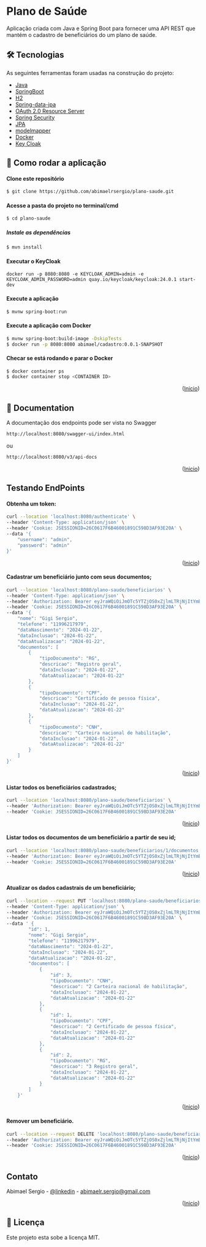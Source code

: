 <a name="readme-top"></a>
# Plano de Saúde
Aplicação criada com Java e Spring Boot para fornecer uma API REST que mantém o cadastro de beneficiários do um plano de saúde.

## 🛠 Tecnologias
As seguintes ferramentas foram usadas na construção do projeto:

- [Java](<https://www.oracle.com/java/technologies/downloads/>)
- [SpringBoot](<https://spring.io/projects/spring-boot/>)
- [H2](<https://www.h2database.com/>)
- [Spring-data-jpa](<https://spring.io/projects/spring-data-jpa/>)
- [OAuth 2.0 Resource Server](<https://docs.spring.io/spring-security/reference/servlet/oauth2/resource-server/index.html>)
- [Spring Security](<https://docs.spring.io/spring-security/reference/index.html>)
- [JPA](<https://spring.io/guides/gs/accessing-data-jpa/>)
- [modelmapper](<https://modelmapper.org/>)
- [Docker](<https://www.docker.com/>)
- [Key Cloak](<https://www.keycloak.org/>)

## 🚀 Como rodar a aplicação
#### Clone este repositório
```bash
$ git clone https://github.com/abimaelrsergio/plano-saude.git
```

#### Acesse a pasta do projeto no terminal/cmd
```bash
$ cd plano-saude
```

##### Instale as dependências
```bash
$ mvn install
```

#### Executar o KeyCloak
```
docker run -p 8080:8080 -e KEYCLOAK_ADMIN=admin -e KEYCLOAK_ADMIN_PASSWORD=admin quay.io/keycloak/keycloak:24.0.1 start-dev
```

#### Execute a aplicação
```bash
$ mvnw spring-boot:run
```

#### Execute a aplicação com Docker
```bash
$ mvnw spring-boot:build-image -DskipTests
$ docker run -p 8080:8080 abimael/cadastro:0.0.1-SNAPSHOT
```

#### Checar se está rodando e parar o Docker
```bash
$ docker container ps
$ docker container stop <CONTAINER ID>
```

<p align="right">(<a href="#readme-top">Inicio</a>)</p>

## 📖 Documentation
A documentação dos endpoints pode ser vista no Swagger
```bash
http://localhost:8080/swagger-ui/index.html
````
ou
```bash
http://localhost:8080/v3/api-docs
```
<p align="right">(<a href="#readme-top">Inicio</a>)</p>

## Testando EndPoints

#### Obtenha um token:
```bash
curl --location 'localhost:8080/authenticate' \
--header 'Content-Type: application/json' \
--header 'Cookie: JSESSIONID=26C0617F6B46001891C598D3AF93E20A' \
--data '{
    "username": "admin",
    "password": "admin"
}'
```
<p align="right">(<a href="#readme-top">Inicio</a>)</p>

#### Cadastrar um beneficiário junto com seus documentos;
```bash
curl --location 'localhost:8080/plano-saude/beneficiarios' \
--header 'Content-Type: application/json' \
--header 'Authorization: Bearer eyJraWQiOiJmOTc5YTZjOS0xZjlmLTRjNjItYmE4OC1lZTc4ZDc3MjMxZWUiLCJhbGciOiJSUzI1NiJ9.eyJpc3MiOiJzZWxmIiwic3ViIjoiYWRtaW4iLCJleHAiOjE3MDYxMDkxMjQsImlhdCI6MTcwNjEwMzcyNCwic2NvcGUiOiJST0xFX0FETUlOIFJPTEVfVVNFUiJ9.lamftPbZJUOiNl6kPzkhgOwJwFPYmFFCzI3M0jt5E1ahBA-Bplhm5qKh_UqWHlwJ1m6ICrmagg0Qy9WetYTn8xev0zdg46eq47ZSjaKwTz2f9sy_Q5DP4mFOKAStK5KS_edOcolOcQNQ1GRohpbvM-TvNFn45k7bweHgYYf3IFSYH_iDKcP7s4ENVmUrrIxvoZKZGl1havgv683gnPqpG9QJcyVyCaedKkhcmsAb-ThgYYJWs8x6vbs3XRbP09qVsLdXylyLV7ZQvwsb5FBvfYwWhYbz5qbYeeSJkV4XvZ5xv4r0EGUq49_KuB-KLBv7uhPXSg_CwHZqGesMyXUqxQ' \
--header 'Cookie: JSESSIONID=26C0617F6B46001891C598D3AF93E20A' \
--data '{
    "nome": "Gigi Sergio",
    "telefone": "11996217979",
    "dataNascimento": "2024-01-22",
    "dataInclusao": "2024-01-22",
    "dataAtualizacao": "2024-01-22",
    "documentos": [
        {
            "tipoDocumento": "RG",
            "descricao": "Registro geral",
            "dataInclusao": "2024-01-22",
            "dataAtualizacao": "2024-01-22"
        },
        {
            "tipoDocumento": "CPF",
            "descricao": "Certificado de pessoa física",
            "dataInclusao": "2024-01-22",
            "dataAtualizacao": "2024-01-22"
        },
        {
            "tipoDocumento": "CNH",
            "descricao": "Carteira nacional de habilitação",
            "dataInclusao": "2024-01-22",
            "dataAtualizacao": "2024-01-22"
        }                
    ]
}'
```
<p align="right">(<a href="#readme-top">Inicio</a>)</p>

#### Listar todos os beneficiários cadastrados;
```bash
curl --location 'localhost:8080/plano-saude/beneficiarios' \
--header 'Authorization: Bearer eyJraWQiOiJmOTc5YTZjOS0xZjlmLTRjNjItYmE4OC1lZTc4ZDc3MjMxZWUiLCJhbGciOiJSUzI1NiJ9.eyJpc3MiOiJzZWxmIiwic3ViIjoiYWRtaW4iLCJleHAiOjE3MDYxMDkxMjQsImlhdCI6MTcwNjEwMzcyNCwic2NvcGUiOiJST0xFX0FETUlOIFJPTEVfVVNFUiJ9.lamftPbZJUOiNl6kPzkhgOwJwFPYmFFCzI3M0jt5E1ahBA-Bplhm5qKh_UqWHlwJ1m6ICrmagg0Qy9WetYTn8xev0zdg46eq47ZSjaKwTz2f9sy_Q5DP4mFOKAStK5KS_edOcolOcQNQ1GRohpbvM-TvNFn45k7bweHgYYf3IFSYH_iDKcP7s4ENVmUrrIxvoZKZGl1havgv683gnPqpG9QJcyVyCaedKkhcmsAb-ThgYYJWs8x6vbs3XRbP09qVsLdXylyLV7ZQvwsb5FBvfYwWhYbz5qbYeeSJkV4XvZ5xv4r0EGUq49_KuB-KLBv7uhPXSg_CwHZqGesMyXUqxQ' \
--header 'Cookie: JSESSIONID=26C0617F6B46001891C598D3AF93E20A'
```
<p align="right">(<a href="#readme-top">Inicio</a>)</p>

#### Listar todos os documentos de um beneficiário a partir de seu id;
```bash
curl --location 'localhost:8080/plano-saude/beneficiarios/1/documentos' \
--header 'Authorization: Bearer eyJraWQiOiJmOTc5YTZjOS0xZjlmLTRjNjItYmE4OC1lZTc4ZDc3MjMxZWUiLCJhbGciOiJSUzI1NiJ9.eyJpc3MiOiJzZWxmIiwic3ViIjoiYWRtaW4iLCJleHAiOjE3MDYxMDkxMjQsImlhdCI6MTcwNjEwMzcyNCwic2NvcGUiOiJST0xFX0FETUlOIFJPTEVfVVNFUiJ9.lamftPbZJUOiNl6kPzkhgOwJwFPYmFFCzI3M0jt5E1ahBA-Bplhm5qKh_UqWHlwJ1m6ICrmagg0Qy9WetYTn8xev0zdg46eq47ZSjaKwTz2f9sy_Q5DP4mFOKAStK5KS_edOcolOcQNQ1GRohpbvM-TvNFn45k7bweHgYYf3IFSYH_iDKcP7s4ENVmUrrIxvoZKZGl1havgv683gnPqpG9QJcyVyCaedKkhcmsAb-ThgYYJWs8x6vbs3XRbP09qVsLdXylyLV7ZQvwsb5FBvfYwWhYbz5qbYeeSJkV4XvZ5xv4r0EGUq49_KuB-KLBv7uhPXSg_CwHZqGesMyXUqxQ' \
--header 'Cookie: JSESSIONID=26C0617F6B46001891C598D3AF93E20A'
```
<p align="right">(<a href="#readme-top">Inicio</a>)</p>

#### Atualizar os dados cadastrais de um beneficiário;
```bash
curl --location --request PUT 'localhost:8080/plano-saude/beneficiarios/1' \
--header 'Content-Type: application/json' \
--header 'Authorization: Bearer eyJraWQiOiJmOTc5YTZjOS0xZjlmLTRjNjItYmE4OC1lZTc4ZDc3MjMxZWUiLCJhbGciOiJSUzI1NiJ9.eyJpc3MiOiJzZWxmIiwic3ViIjoiYWRtaW4iLCJleHAiOjE3MDYxMDkxMjQsImlhdCI6MTcwNjEwMzcyNCwic2NvcGUiOiJST0xFX0FETUlOIFJPTEVfVVNFUiJ9.lamftPbZJUOiNl6kPzkhgOwJwFPYmFFCzI3M0jt5E1ahBA-Bplhm5qKh_UqWHlwJ1m6ICrmagg0Qy9WetYTn8xev0zdg46eq47ZSjaKwTz2f9sy_Q5DP4mFOKAStK5KS_edOcolOcQNQ1GRohpbvM-TvNFn45k7bweHgYYf3IFSYH_iDKcP7s4ENVmUrrIxvoZKZGl1havgv683gnPqpG9QJcyVyCaedKkhcmsAb-ThgYYJWs8x6vbs3XRbP09qVsLdXylyLV7ZQvwsb5FBvfYwWhYbz5qbYeeSJkV4XvZ5xv4r0EGUq49_KuB-KLBv7uhPXSg_CwHZqGesMyXUqxQ' \
--header 'Cookie: JSESSIONID=26C0617F6B46001891C598D3AF93E20A' \
--data ' {
        "id": 1,
        "nome": "Gigi Sergio",
        "telefone": "11996217979",
        "dataNascimento": "2024-01-22",
        "dataInclusao": "2024-01-22",
        "dataAtualizacao": "2024-01-22",
        "documentos": [
            {
                "id": 3,
                "tipoDocumento": "CNH",
                "descricao": "2 Carteira nacional de habilitação",
                "dataInclusao": "2024-01-22",
                "dataAtualizacao": "2024-01-22"
            },
            {
                "id": 1,
                "tipoDocumento": "CPF",
                "descricao": "2 Certificado de pessoa física",
                "dataInclusao": "2024-01-22",
                "dataAtualizacao": "2024-01-22"
            },
            {
                "id": 2,
                "tipoDocumento": "RG",
                "descricao": "3 Registro geral",
                "dataInclusao": "2024-01-22",
                "dataAtualizacao": "2024-01-22"
            }
        ]
    }'
```
<p align="right">(<a href="#readme-top">Inicio</a>)</p>

#### Remover um beneficiário.  
```bash
curl --location --request DELETE 'localhost:8080/plano-saude/beneficiarios/99999' \
--header 'Authorization: Bearer eyJraWQiOiJmOTc5YTZjOS0xZjlmLTRjNjItYmE4OC1lZTc4ZDc3MjMxZWUiLCJhbGciOiJSUzI1NiJ9.eyJpc3MiOiJzZWxmIiwic3ViIjoiYWRtaW4iLCJleHAiOjE3MDYxMDkxMjQsImlhdCI6MTcwNjEwMzcyNCwic2NvcGUiOiJST0xFX0FETUlOIFJPTEVfVVNFUiJ9.lamftPbZJUOiNl6kPzkhgOwJwFPYmFFCzI3M0jt5E1ahBA-Bplhm5qKh_UqWHlwJ1m6ICrmagg0Qy9WetYTn8xev0zdg46eq47ZSjaKwTz2f9sy_Q5DP4mFOKAStK5KS_edOcolOcQNQ1GRohpbvM-TvNFn45k7bweHgYYf3IFSYH_iDKcP7s4ENVmUrrIxvoZKZGl1havgv683gnPqpG9QJcyVyCaedKkhcmsAb-ThgYYJWs8x6vbs3XRbP09qVsLdXylyLV7ZQvwsb5FBvfYwWhYbz5qbYeeSJkV4XvZ5xv4r0EGUq49_KuB-KLBv7uhPXSg_CwHZqGesMyXUqxQ' \
--header 'Cookie: JSESSIONID=26C0617F6B46001891C598D3AF93E20A'
```
<p align="right">(<a href="#readme-top">Inicio</a>)</p>

## Contato

Abimael Sergio - [@linkedin](https://www.linkedin.com/in/abimaelsergio/) - abimaelr.sergio@gmail.com

<p align="right">(<a href="#readme-top">Inicio</a>)</p>

## 📝 Licença

Este projeto esta sobe a licença MIT.
